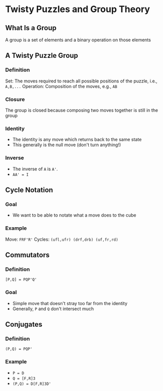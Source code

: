 # Twisty Puzzles and Group Theory

## What Is a Group
A group is a set of elements and a binary operation on those elements

## A Twisty Puzzle Group

### Definition
Set: The moves required to reach all possible positions of the puzzle, i.e.,
  `A,B,...`
Operation: Composition of the moves, e.g., `AB`

### Closure
The group is closed because composing two moves together is still in the group

### Identity
* The identity is any move which returns back to the same state
* This generally is the null move (don't turn anything!)

### Inverse
* The inverse of `A` is `A'`.
* `AA' = I`

## Cycle Notation

### Goal
* We want to be able to notate what a move does to the cube

### Example
Move: `FRF'R'`
Cycles: `(ufl,ufr) (drf,drb) (uf,fr,rd)`

## Commutators

### Definition
`[P,Q] = PQP'Q'`

### Goal
* Simple move that doesn't stray too far from the identity
* Generally, `P` and `Q` don't intersect much

## Conjugates

### Definition
`(P,Q) = PQP'`

### Example
* `P = D`
* `Q = [F,R]3`
* `(P,Q) = D[F,R]3D'`
